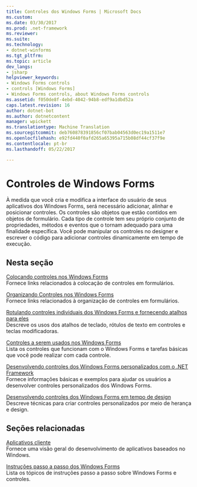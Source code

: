 ```yaml
---
title: Controles dos Windows Forms | Microsoft Docs
ms.custom: 
ms.date: 03/30/2017
ms.prod: .net-framework
ms.reviewer: 
ms.suite: 
ms.technology:
- dotnet-winforms
ms.tgt_pltfrm: 
ms.topic: article
dev_langs:
- jsharp
helpviewer_keywords:
- Windows Forms controls
- controls [Windows Forms]
- Windows Forms controls, about Windows Forms controls
ms.assetid: f050de8f-4ebd-4042-94b8-edf9a1dbd52a
caps.latest.revision: 16
author: dotnet-bot
ms.author: dotnetcontent
manager: wpickett
ms.translationtype: Machine Translation
ms.sourcegitcommit: deb760878391856cf07bab04563d0ec19a1511e7
ms.openlocfilehash: e92fd440f0afd265a65395a715b08df44cf37f9e
ms.contentlocale: pt-br
ms.lasthandoff: 05/22/2017

---
```

# <a name="windows-forms-controls"></a>Controles de Windows Forms
À medida que você cria e modifica a interface do usuário de seus aplicativos dos Windows Forms, será necessário adicionar, alinhar e posicionar controles. Os controles são objetos que estão contidos em objetos de formulário. Cada tipo de controle tem seu próprio conjunto de propriedades, métodos e eventos que o tornam adequado para uma finalidade específica. Você pode manipular os controles no designer e escrever o código para adicionar controles dinamicamente em tempo de execução.  
  
## <a name="in-this-section"></a>Nesta seção  
 [Colocando controles nos Windows Forms](../../../../docs/framework/winforms/controls/putting-controls-on-windows-forms.md)  
 Fornece links relacionados à colocação de controles em formulários.  
  
 [Organizando Controles nos Windows Forms](../../../../docs/framework/winforms/controls/arranging-controls-on-windows-forms.md)  
 Fornece links relacionados à organização de controles em formulários.  
  
 [Rotulando controles individuais dos Windows Forms e fornecendo atalhos para eles](../../../../docs/framework/winforms/controls/labeling-individual-windows-forms-controls-and-providing-shortcuts-to-them.md)  
 Descreve os usos dos atalhos de teclado, rótulos de texto em controles e teclas modificadoras.  
  
 [Controles a serem usados nos Windows Forms](../../../../docs/framework/winforms/controls/controls-to-use-on-windows-forms.md)  
 Lista os controles que funcionam com o Windows Forms e tarefas básicas que você pode realizar com cada controle.  
  
 [Desenvolvendo controles dos Windows Forms personalizados com o .NET Framework](../../../../docs/framework/winforms/controls/developing-custom-windows-forms-controls.md)  
 Fornece informações básicas e exemplos para ajudar os usuários a desenvolver controles personalizados dos Windows Forms.  
  
 [Desenvolvendo controles dos Windows Forms em tempo de design](../../../../docs/framework/winforms/controls/developing-windows-forms-controls-at-design-time.md)  
 Descreve técnicas para criar controles personalizados por meio de herança e design.  
  
## <a name="related-sections"></a>Seções relacionadas  
 [Aplicativos cliente](../../../../docs/framework/develop-client-apps.md)  
 Fornece uma visão geral do desenvolvimento de aplicativos baseados no Windows.  
  
 [Instruções passo a passo dos Windows Forms](http://msdn.microsoft.com/en-us/fd44d13d-4733-416f-aefc-32592e59e5d9)  
 Lista os tópicos de instruções passo a passo sobre Windows Forms e controles.
